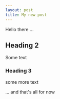 ```yaml
---
layout: post
title: My new post
---
```


Hello there ...

## Heading 2

Some text

### Heading 3

some more text

... and that's all for now
